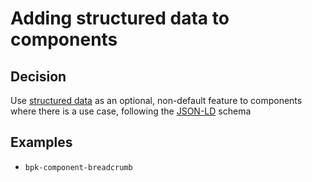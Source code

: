 # Adding structured data to components

## Decision
Use [structured data](https://developers.google.com/search/docs/guides/intro-structured-data) as an optional, non-default feature to components where there is a use case, following the [JSON-LD](https://json-ld.org/) schema

## Examples

* `bpk-component-breadcrumb`

